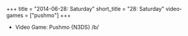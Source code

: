 +++
title = "2014-06-28: Saturday"
short_title = "28: Saturday"
video-games = ["pushmo"]
+++


* Video Game: Pushmo {N3DS} /b/